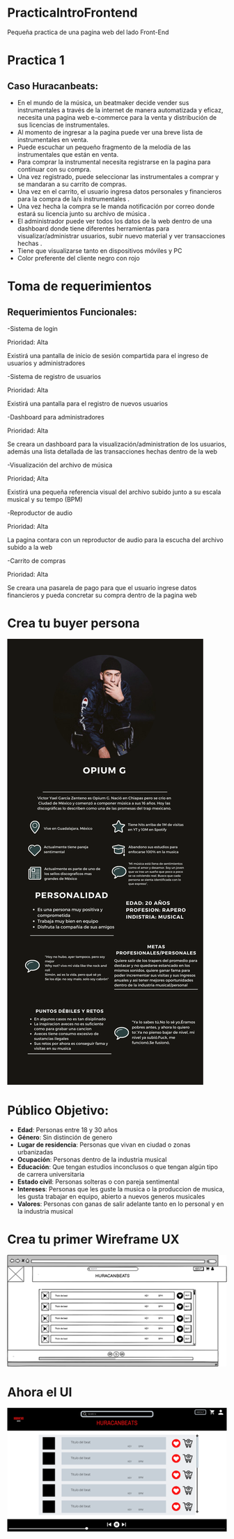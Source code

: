# PracticaIntroFrontend
Pequeña practica de una pagina web del lado Front-End

# Practica 1

## Caso Huracanbeats:

- En el mundo de la música, un beatmaker decide vender sus instrumentales a través de la internet de manera automatizada y eficaz, necesita una pagina web e-commerce para la venta y distribución de sus licencias de instrumentales.
- Al momento de ingresar a la pagina puede ver una breve lista de instrumentales en venta.
- Puede escuchar un pequeño fragmento de la melodía de las instrumentales que están en venta.
- Para comprar la instrumental necesita registrarse en la pagina para continuar con su compra.
- Una vez registrado, puede seleccionar las instrumentales a comprar y se mandaran a su carrito de compras.
- Una vez en el carrito, el usuario ingresa datos personales y financieros para la compra de la/s instrumentales .
- Una vez hecha la compra se le manda notificación por correo donde estará su licencia junto su archivo de música .
- El administrador puede ver todos los datos de la web dentro de una dashboard donde tiene diferentes herramientas para visualizar/administrar usuarios, subir nuevo material y ver transacciones hechas .
- Tiene que visualizarse tanto en dispositivos móviles y PC
- Color preferente del cliente negro con rojo

 # Toma de requerimientos

 ## Requerimientos Funcionales:

-Sistema de login 

Prioridad: Alta

Existirá una pantalla de inicio de sesión compartida para el ingreso de usuarios y administradores

-Sistema de registro de usuarios

Prioridad: Alta

Existirá una pantalla para el registro de nuevos usuarios 

-Dashboard para administradores

Prioridad: Alta

Se creara un dashboard para la visualización/administration de los usuarios, además una lista detallada de las transacciones hechas dentro de la web

-Visualización del archivo de música

Prioridad; Alta

Existirá una pequeña referencia visual del archivo subido junto a su escala musical y su tempo (BPM)

-Reproductor de audio

Prioridad: Alta

La pagina contara con un reproductor de audio para la escucha del archivo subido a la web

-Carrito de compras

Prioridad: Alta 

Se creara una pasarela de pago para que el usuario ingrese datos financieros y pueda concretar su compra dentro de la pagina web

# Crea tu buyer persona
![Alt text](https://github.com/Ivancm19/PracticaIntroFrontend/blob/main/buyerpersona.png)
# Público Objetivo:

- **Edad**: Personas entre 18 y 30 años
- **Género**: Sin distinción de genero
- **Lugar de residencia**: Personas que vivan en ciudad o zonas urbanizadas
- **Ocupación**: Personas dentro de la industria musical
- **Educación**: Que tengan estudios inconclusos o que tengan algún tipo de carrera universitaria
- **Estado civil**: Personas solteras o con pareja sentimental
- **Intereses**: Personas que les guste la musica o la produccion de musica, les gusta trabajar en equipo, abierto a nuevos generos musicales
- **Valores**: Personas con ganas de salir adelante tanto en lo personal y en la industria musical


# Crea tu primer Wireframe UX
![Alt text](https://github.com/Ivancm19/PracticaIntroFrontend/blob/main/WIREFRAME.png)

#  Ahora el UI

![Alt text](https://github.com/Ivancm19/PracticaIntroFrontend/blob/main/Ui.png)
